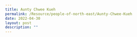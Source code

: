 ```yaml
---
title: Aunty Chwee Kueh
permalink: /Resource/people-of-north-east/Aunty-Chwee-Kueh
date: 2022-04-30
layout: post
description: ""
---
```

